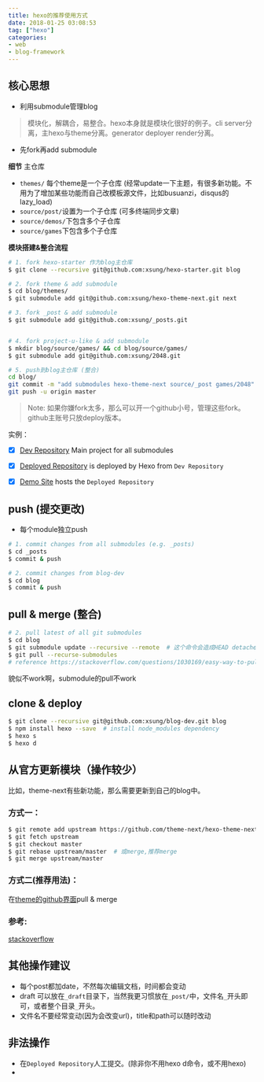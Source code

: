 ```yaml
---
title: hexo的推荐使用方式
date: 2018-01-25 03:08:53
tag: ["hexo"]
categories:
- web
- blog-framework
---
```






## 核心思想



- 利用submodule管理blog  
> 模块化，解耦合，易整合。hexo本身就是模块化很好的例子。cli server分离，主hexo与theme分离。generator deployer render分离。
- 先fork再add submodule


**细节**
主仓库
- `themes/` 每个theme是一个子仓库  (经常update一下主题，有很多新功能。不用为了增加某些功能而自己改模板源文件，比如busuanzi，disqus的lazy_load)
- `source/post/`设置为一个子仓库  (可多终端同步文章)
- `source/demos/`下包含多个子仓库
- `source/games`下包含多个子仓库


**模块搭建&整合流程**

```bash
# 1. fork hexo-starter 作为blog主仓库
$ git clone --recursive git@github.com:xsung/hexo-starter.git blog

# 2. fork theme & add submodule
$ cd blog/themes/
$ git submodule add git@github.com:xsung/hexo-theme-next.git next

# 3. fork _post & add submodule
$ git submodule add git@github.com:xsung/_posts.git


# 4. fork project-u-like & add submodule
$ mkdir blog/source/games/ && cd blog/source/games/
$ git submodule add git@github.com:xsung/2048.git

# 5. push到blog主仓库 (整合)
cd blog/
git commit -m "add submodules hexo-theme-next source/_post games/2048"
git push -u origin master

```

> Note: 如果你嫌fork太多，那么可以开一个github小号，管理这些fork。
github主账号只放deploy版本。

实例：
- [x] [Dev Repository](https://github.com/xsung/blog-dev/#submodule) Main project for all submodules
- [x] [Deployed Repository](https://github.com/xu-song/xu-song.github.io/) is deployed by Hexo from `Dev Repository`
- [x] [Demo Site](http://xusong.vip) hosts the `Deployed Repository`


## push (提交更改)
- 每个module独立push
```bash
# 1. commit changes from all submodules (e.g. _posts)
$ cd _posts
$ commit & push

# 2. commit changes from blog-dev
$ cd blog
$ commit & push
```


## pull & merge (整合)

```bash
# 2. pull latest of all git submodules
$ cd blog
$ git submodule update --recursive --remote  # 这个命令会造成HEAD detached
$ git pull --recurse-submodules
# reference https://stackoverflow.com/questions/1030169/easy-way-to-pull-latest-of-all-git-submodules

```
貌似不work啊，submodule的pull不work

## clone & deploy
```bash
$ git clone --recursive git@github.com:xsung/blog-dev.git blog
$ npm install hexo --save  # install node_modules dependency
$ hexo s
$ hexo d
```

## 从官方更新模块（操作较少）

比如，theme-next有些新功能，那么需要更新到自己的blog中。

### 方式一：
```bash
$ git remote add upstream https://github.com/theme-next/hexo-theme-next.git
$ git fetch upstream
$ git checkout master
$ git rebase upstream/master  # 或merge,推荐merge
$ git merge upstream/master
```

### 方式二(推荐用法)：
在[theme的github界面](https://github.com/xsung/hexo-theme-next)pull & merge



### 参考:
[stackoverflow](https://stackoverflow.com/questions/7244321/how-do-i-update-a-github-forked-repository)




## 其他操作建议
- 每个post都加date，不然每次编辑文档，时间都会变动
- draft 可以放在`_draft`目录下，当然我更习惯放在`_post/`中，文件名`_`开头即可，或者整个目录`_`开头。
- 文件名不要经常变动(因为会改变url)，title和path可以随时改动


## 非法操作
- 在`Deployed Repository`人工提交。(除非你不用hexo d命令，或不用hexo)
-
